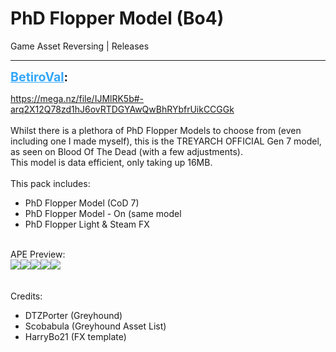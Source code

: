 # PhD Flopper Model (Bo4)
Game Asset Reversing | Releases

---
<strong style="font-size: 1.4em;"><span style="text-decoration: underline;text-decoration-color: #34a7f9;"><span style="color:#34a7f9;">BetiroVal</span></span>:</strong>

<p><a href="https://mega.nz/file/IJMlRK5b#-arq2X12Q78zd1hJ6ovRTDGYAwQwBhRYbfrUikCCGGk">https://mega.nz/file/IJMlRK5b#-arq2X12Q78zd1hJ6ovRTDGYAwQwBhRYbfrUikCCGGk</a><br /><br />Whilst there is a plethora of PhD Flopper Models to choose from (even including one I made myself), this is the TREYARCH OFFICIAL Gen 7 model, as seen on Blood Of The Dead (with a few adjustments).<br />This model is data efficient, only taking up 16MB.<br /><br />This pack includes:<br /><ul><li>PhD Flopper Model (CoD 7)<br /><li>PhD Flopper Model - On (same model<br /><li>PhD Flopper Light &amp; Steam FX<br /></li></li></li></ul><br />APE Preview:<br /><img style="max-width: 500px;" src="{{ '/wiki/threads/assets/a.950.jpg' | relative_url }}"><img style="max-width: 500px;" src="{{ '/wiki/threads/assets/a.951.jpg' | relative_url }}"><img style="max-width: 500px;" src="{{ '/wiki/threads/assets/a.952.jpg' | relative_url }}"><img style="max-width: 500px;" src="{{ '/wiki/threads/assets/a.953.jpg' | relative_url }}"><img style="max-width: 500px;" src="{{ '/wiki/threads/assets/a.954.jpg' | relative_url }}"><br /><br /><br />Credits:<br /><ul><li>DTZPorter (Greyhound)<br /><li>Scobabula (Greyhound Asset List)<br /><li>HarryBo21 (FX template)<br /></li></li></li></ul></p>
